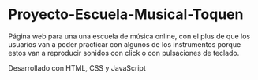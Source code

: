 # Proyecto-Escuela-Musical-Toquen
Página web para una una escuela de música online, con el plus de que los usuarios van a poder practicar con algunos de los instrumentos porque estos van a reproducir sonidos con click o con pulsaciones de teclado. 

Desarrollado con HTML, CSS y JavaScript
